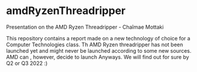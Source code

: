 # amdRyzenThreadripper
Presentation on the AMD Ryzen Threadripper - Chaîmae Mottaki

This repository contains a report made on a new technology of choice for a Computer Technologies class. Th AMD Ryzen threadripper has not been launched yet and might never be launched according to some new sources. AMD can , however, decide to launch Anyways. We will find out for sure by Q2 or Q3 2022 :)
